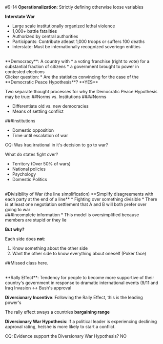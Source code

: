 #9-14
**Operationalization**: Strictly defining otherwise loose variables

**Interstate War**
* Large scale institutionally organized lethal violence
* 1,000+ battle fatalities
* Authorized by central authorities
* Participants: Contribute atleast 1,000 troops or suffers 100 deaths
* Interstate: Must be internationally recognized soveriegn entities

<br>
**Democracy**: A country with
* a voting franchise (right to vote) for a substantial fraction of citizens
* a government brought to power in contested elections

<br>
Clicker question:
* Are the statistics convincing for the case of the **Democratic Peace Hypothesis**? **YES**


Two separate thought processes for why the Democratic Peace Hypothesis may be true:
##Norms vs. Institutions 
####Norms
* Differentiate old vs. new democracies
* Means of settling conflict

###Institutions
* Domestic opposition
* Time until escalation of war

CQ: Was Iraq irrational in it's decision to go to war?

What do states fight over?
* Territory (Over 50% of wars)
* National policies
* Psychology
* Domestic Politics

<br>
#Divisibility of War (the line simplification)
**Simplify disagreements with each party at the end of a line**
* Fighting over something divisible
* There is at least one negotiation settlement that A and B will both prefer over going to war

<br>
###Incomplete information
* This model is oversimplified because members are stupid or they lie

**But why?**

Each side does **not**:

1. Know something about the other side
2. Want the other side to know everything about oneself (Poker face)

##Missed class here.

<br>
**Rally Effect**: Tendency for people to become more supportive of their country's government in response to dramatic international events (9/11 and Iraq Invasion <-> Bush's approval

**Diversionary Incentive**: Following the Rally Effect, this is the leading power's

The rally effect sways a countries **bargaining range**

**Diversionary War Hypothesis**: If a political leader is experiencing declining approval rating, he/she is more likely to start a conflict.

CQ: Evidence support the Diversionary War Hypothesis? NO



